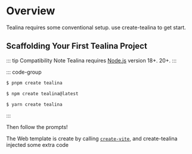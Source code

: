 # Overview

Tealina requires some conventional setup.
use create-tealina to get start.

## Scaffolding Your First Tealina Project

::: tip Compatibility Note
Tealina requires [Node.js](https://nodejs.org/en/) version 18+. 20+.
:::

::: code-group

```bash [PNPM]
$ pnpm create tealina

```

```bash [NPM]
$ npm create tealina@latest
```

```bash [Yarn]
$ yarn create tealina
```

<!-- ```bash [Bun]
$ bunx create-vite
``` -->
:::

Then follow the prompts!

The Web template is create by calling [`create-vite`](https://vitejs.dev/guide/#scaffolding-your-first-vite-project), and create-tealina injected some extra code